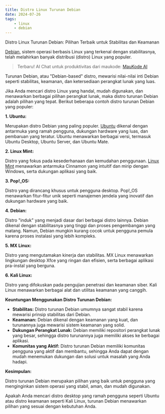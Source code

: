 ```yaml
---
title: Distro Linux Turunan Debian
date: 2024-07-26
tags:
    - linux
    - debian
---
```


Distro Linux Turunan Debian: Pilihan Terbaik untuk Stabilitas dan Keamanan

[Debian](https://maukode.com/blog/mengapa-debian-adalah-distro-linux-yang-penting), sistem operasi berbasis Linux yang terkenal dengan stabilitasnya, telah melahirkan banyak distribusi (distro) Linux yang populer. 
<!-- excerpt -->

> Terbaru! AI Chat untuk produktivitas dari maukode: [MauKode AI](https://ai.maukode.com)

Turunan Debian, atau "Debian-based" distro, mewarisi nilai-nilai inti Debian seperti stabilitas, keamanan, dan ketersediaan perangkat lunak yang luas. 

Jika Anda mencari distro Linux yang handal, mudah digunakan, dan menawarkan berbagai pilihan perangkat lunak, maka distro turunan Debian adalah pilihan yang tepat. Berikut beberapa contoh distro turunan Debian yang populer:

**1. Ubuntu:**

Merupakan distro Debian yang paling populer. [Ubuntu](https://ubuntu.com/download) dikenal dengan antarmuka yang ramah pengguna, dukungan hardware yang luas, dan pembaruan yang teratur.  Ubuntu menawarkan berbagai versi, termasuk Ubuntu Desktop, Ubuntu Server, dan Ubuntu Mate.

**2. Linux Mint:**

Distro yang fokus pada kesederhanaan dan kemudahan penggunaan. [Linux Mint](https://www.linuxmint.com/) menawarkan antarmuka Cinnamon yang intuitif dan mirip dengan Windows, serta dukungan aplikasi yang baik.

**3. Pop!_OS:**

Distro yang dirancang khusus untuk pengguna desktop. Pop!_OS menawarkan fitur-fitur unik seperti manajemen jendela yang inovatif dan dukungan hardware yang baik.

**4. Debian:**

Distro "induk" yang menjadi dasar dari berbagai distro lainnya. Debian dikenal dengan stabilitasnya yang tinggi dan proses pengembangan yang matang. Namun, Debian mungkin kurang cocok untuk pengguna pemula karena proses instalasi yang lebih kompleks.

**5. MX Linux:**

Distro yang mengutamakan kinerja dan stabilitas. MX Linux menawarkan lingkungan desktop Xfce yang ringan dan efisien, serta berbagai aplikasi pra-instal yang berguna.

**6. Kali Linux:**

Distro yang difokuskan pada pengujian penetrasi dan keamanan siber. Kali Linux menawarkan berbagai alat dan utilitas keamanan yang canggih.

**Keuntungan Menggunakan Distro Turunan Debian:**

* **Stabilitas:** Distro turunan Debian umumnya sangat stabil karena mewarisi prinsip stabilitas dari Debian.
* **Keamanan:** Debian dikenal dengan keamanan yang kuat, dan turunannya juga mewarisi sistem keamanan yang solid.
* **Dukungan Perangkat Lunak:** Debian memiliki repositori perangkat lunak yang besar, sehingga distro turunannya juga memiliki akses ke berbagai aplikasi.
* **Komunitas yang Aktif:**  Distro turunan Debian memiliki komunitas pengguna yang aktif dan membantu, sehingga Anda dapat dengan mudah menemukan dukungan dan solusi untuk masalah yang Anda hadapi.

**Kesimpulan:**

Distro turunan Debian merupakan pilihan yang baik untuk pengguna yang menginginkan sistem operasi yang stabil, aman, dan mudah digunakan. 

Apakah Anda mencari distro desktop yang ramah pengguna seperti Ubuntu atau distro keamanan seperti Kali Linux, turunan Debian menawarkan pilihan yang sesuai dengan kebutuhan Anda. 
